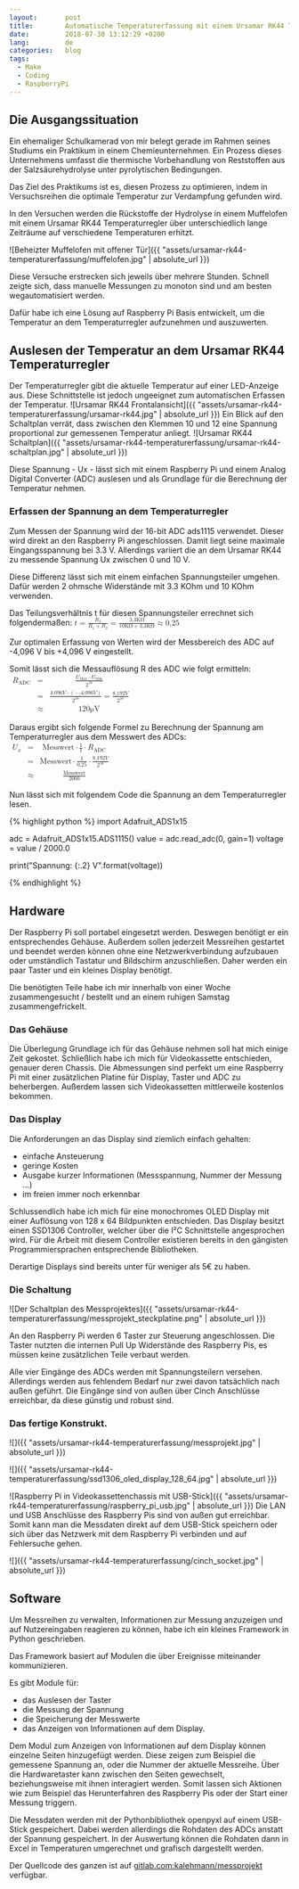 ```yaml
---
layout:       post
title:        Automatische Temperaturerfassung mit einem Ursamar RK44 Temperaturregler
date:         2018-07-30 13:12:29 +0200
lang:         de
categories:   blog
tags:
  - Make
  - Coding
  - RaspberryPi
---
```


## Die Ausgangssituation

Ein ehemaliger Schulkamerad von mir belegt gerade im Rahmen seines
Studiums ein Praktikum in einem Chemieunternehmen.
Ein Prozess dieses Unternehmens umfasst die thermische Vorbehandlung von
Reststoffen aus der Salzsäurehydrolyse unter pyrolytischen Bedingungen.

Das Ziel des Praktikums ist es, diesen Prozess zu optimieren, indem in
Versuchsreihen die optimale Temperatur zur Verdampfung gefunden wird.

In den Versuchen werden die Rückstoffe der Hydrolyse in einem Muffelofen
mit einem Ursamar RK44 Temperaturregler über unterschiedlich lange Zeiträume
auf verschiedene Temperaturen erhitzt.

![Beheizter Muffelofen mit offener Tür]({{ "assets/ursamar-rk44-temperaturerfassung/muffelofen.jpg" | absolute_url }})

Diese Versuche erstrecken sich jeweils über mehrere Stunden. Schnell zeigte
sich, dass manuelle Messungen zu monoton sind und am besten wegautomatisiert
werden.

Dafür habe ich eine Lösung auf Raspberry Pi Basis entwickelt, um die Temperatur
an dem Temperaturregler aufzunehmen und auszuwerten.

## Auslesen der Temperatur an dem Ursamar RK44 Temperaturregler

Der Temperaturregler gibt die aktuelle Temperatur auf einer LED-Anzeige aus.
Diese Schnittstelle ist jedoch ungeeignet zum automatischen Erfassen der
Temperatur.
![Ursamar RK44 Frontalansicht]({{ "assets/ursamar-rk44-temperaturerfassung/ursamar-rk44.jpg" | absolute_url }})
Ein Blick auf den Schaltplan verrät, dass zwischen den Klemmen 10 und 12 eine
Spannung proportional zur gemessenen Temperatur anliegt.
![Ursamar RK44 Schaltplan]({{ "assets/ursamar-rk44-temperaturerfassung/ursamar-rk44-schaltplan.jpg" | absolute_url }})

Diese Spannung - Ux - lässt sich mit einem Raspberry Pi und einem Analog
Digital Converter (ADC) auslesen und als Grundlage für die Berechnung der
Temperatur nehmen.


### Erfassen der Spannung an dem Temperaturregler

Zum Messen der Spannung wird der 16-bit ADC ads1115 verwendet. Dieser wird
direkt an den Raspberry Pi angeschlossen. Damit liegt seine maximale
Eingangsspannung bei 3.3 V. Allerdings variiert die an dem Ursamar RK44 zu
messende Spannung Ux zwischen 0 und 10 V.

Diese Differenz lässt sich mit einem einfachen Spannungsteiler umgehen. Dafür
werden 2 ohmsche Widerstände mit 3.3 KOhm und 10 KOhm verwenden.

Das Teilungsverhältnis t für diesen Spannungsteiler errechnet sich
folgendermaßen:
<math>
  <mrow>
    <mi>t</mi>
    <mo>=</mo>
    <mfrac>
      <msub>
        <mi>R</mi>
        <mn>2</mn>
      </msub>
      <mrow>
        <msub>
          <mi>R</mi>
          <mn>1</mn>
        </msub>
        <mo>+</mo>
        <msub>
          <mi>R</mi>
          <mn>2</mn>
        </msub>
      </mrow>
    </mfrac>
    <mo>=</mo>
    <mfrac>
      <mrow>
        <mn>3,3</mn>
        <mi>KΩ</mi>
      </mrow>
      <mrow>
        <mrow>
          <mn>10</mn>
          <mi>KΩ</mi>
        </mrow>
        <mo>+</mo>
        <mrow>
          <mn>3,3</mn>
          <mi>KΩ</mi>
        </mrow>
      </mrow>
    </mfrac>
    <mo>≈</mo>
    <mn>0,25</mn>
  </mrow>
</math>

Zur optimalen Erfassung von Werten wird der Messbereich des ADC auf -4,096 V bis
+4,096 V eingestellt.

Somit lässt sich die Messauflösung R des ADC wie folgt ermitteln:
<math>
  <mtable>
    <mtr>
      <mtd>
        <msub>
          <mi>R</mi>
          <mi>ADC</mi>
        </msub>
      </mtd>
      <mtd>
        <mo>=</mo>
      </mtd>
      <mtd>
        <mfrac>
          <mrow>
            <msub>
              <mi>U</mi>
              <mi>Max</mi>
            </msub>
            <mo>-</mo>
            <msub>
              <mi>U</mi>
              <mi>Min</mi>
            </msub>
          </mrow>
          <msup>
            <mn>2</mn>
            <mn>16</mn>
          </msup>
        </mfrac>
      </mtd>
    </mtr>
    <mtr>
      <mtd></mtd>
      <mtd>
        <mo>=</mo>
      </mtd>
      <mtd>
        <mfrac>
          <mrow>
            <mn>4,096</mn>
            <mi>V</mi>
            <mo>-</mo>
            <mo>(</mo>
            <mo>-</mo>
            <mn>-4,096</mn>
            <mi>V</mi>
            <mo>)</mo>
          </mrow>
          <msup>
            <mn>2</mn>
            <mn>16</mn>
          </msup>
        </mfrac>
        <mo>=</mo>
        <mfrac>
          <mrow>
            <mn>8,192</mn>
            <mi>V</mi>
          </mrow>
          <msup>
            <mn>2</mn>
            <mn>16</mn>
          </msup>
        </mfrac>
      </mtd>
    </mtr>
    <mtr>
      <mtd></mtd>
      <mtd>
        <mo>≈</mo>
      </mtd>
      <mtd>
        <mrow>
          <mn>120</mn>
          <mi>μV</mi>
        </mrow>
      </mtd>
    </mtr>
  </mtable>
</math>

Daraus ergibt sich folgende Formel zu Berechnung der Spannung am
Temperaturregler aus dem Messwert des ADCs:
<math>
  <mtable>
    <mtr>
      <mtd>
        <msub>
          <mi>U</mi>
          <mi>x</mi>
        </msub>
      </mtd>
      <mtd>
        <mo>=</mo>
      </mtd>
      <mtd>
        <mrow>
          <mi>Messwert</mi>
          <mo>⋅</mo>
          <mfrac>
            <mn>1</mn>
            <mi>t</mi>
          </mfrac>
          <mo>⋅</mo>
          <msub>
            <mi>R</mi>
            <mi>ADC</mi>
          </msub>
        </mrow>
      </mtd>
    </mtr>
    <mtr>
      <mtd></mtd>
      <mtd>
        <mo>=</mo>
      </mtd>
      <mtd>
        <mrow>
          <mi>Messwert</mi>
          <mo>⋅</mo>
          <mfrac>
            <mn>1</mn>
            <mn>0,25</mn>
          </mfrac>
          <mo>⋅</mo>
          <mfrac>
            <mrow>
              <mn>8,192</mn>
              <mi>V</mi>
            </mrow>
            <msup>
              <mn>2</mn>
              <mn>16</mn>
            </msup>
          </mfrac>
        </mrow>
      </mtd>
    </mtr>
    <mtr>
      <mtd></mtd>
      <mtd>
        <mo>≈</mo>
      </mtd>
      <mtd>
        <mfrac>
          <mi>Messwert</mi>
          <mn>2000</mn>
        </mfrac>
      </mtd>
    </mtr>
  </mtable>
</math>

Nun lässt sich mit folgendem Code die Spannung an dem Temperaturregler lesen.

{% highlight python %}
import Adafruit_ADS1x15

adc = Adafruit_ADS1x15.ADS1115()
value = adc.read_adc(0, gain=1)
voltage = value / 2000.0

print("Spannung: {:.2} V".format(voltage))

{% endhighlight %}

## Hardware

Der Raspberry Pi soll portabel eingesetzt werden. Deswegen benötigt er ein
entsprechendes Gehäuse.
Außerdem sollen jederzeit Messreihen gestartet und beendet werden können
ohne eine Netzwerkverbindung aufzubauen oder umständlich Tastatur und
Bildschirm anzuschließen. Daher werden ein paar Taster und ein kleines
Display benötigt.

Die benötigten Teile habe ich mir innerhalb von einer Woche zusammengesucht /
bestellt und an einem ruhigen Samstag zusammengefrickelt.

### Das Gehäuse

Die Überlegung Grundlage ich für das Gehäuse nehmen soll hat mich einige
Zeit gekostet. Schließlich habe ich mich für Videokassette entschieden, genauer
deren Chassis.
Die Abmessungen sind perfekt um eine Raspberry Pi mit einer zusätzlichen Platine
für Display, Taster und ADC zu beherbergen. Außerdem lassen sich Videokassetten
mittlerweile kostenlos bekommen.  

### Das Display

Die Anforderungen an das Display sind ziemlich einfach gehalten:
- einfache Ansteuerung
- geringe Kosten
- Ausgabe kurzer Informationen (Messspannung, Nummer der Messung ...)
- im freien immer noch erkennbar

Schlussendlich habe ich mich für eine monochromes OLED Display mit einer
Auflösung von 128 x 64 Bildpunkten entschieden. Das Display besitzt einen
SSD1306 Controller, welcher über die I²C Schnittstelle angesprochen wird.
Für die Arbeit mit diesem Controller existieren bereits in den gängisten
Programmiersprachen entsprechende Bibliotheken.

Derartige Displays sind bereits unter für weniger als 5€ zu haben.

### Die Schaltung

![Der Schaltplan des Messprojektes]({{ "assets/ursamar-rk44-temperaturerfassung/messprojekt_steckplatine.png" | absolute_url }})

An den Raspberry Pi werden 6 Taster zur Steuerung angeschlossen. Die Taster
nutzten die internen Pull Up Widerstände des Raspberry Pis, es müssen keine
zusätzlichen Teile verbaut werden.

Alle vier Eingänge des ADCs werden mit Spannungsteilern versehen. Allerdings
werden aus fehlendem Bedarf nur zwei davon tatsächlich nach außen geführt.
Die Eingänge sind von außen über Cinch Anschlüsse erreichbar, da diese günstig
und robust sind.

### Das fertige Konstrukt.

![]({{ "assets/ursamar-rk44-temperaturerfassung/messprojekt.jpg" | absolute_url }})

![]({{ "assets/ursamar-rk44-temperaturerfassung/ssd1306_oled_display_128_64.jpg" | absolute_url }})

![Raspberry Pi in Videokassettenchassis mit USB-Stick]({{ "assets/ursamar-rk44-temperaturerfassung/raspberry_pi_usb.jpg" | absolute_url }})
Die LAN und USB Anschlüsse des Raspberry Pis sind von außen gut erreichbar.
Somit kann man die Messdaten direkt auf dem USB-Stick speichern oder sich über
das Netzwerk mit dem Raspberry Pi verbinden und auf Fehlersuche gehen.

![]({{ "assets/ursamar-rk44-temperaturerfassung/cinch_socket.jpg" | absolute_url }})

## Software

Um Messreihen zu verwalten, Informationen zur Messung anzuzeigen und auf
Nutzereingaben reagieren zu können, habe ich ein kleines Framework in Python
geschrieben.

Das Framework basiert auf Modulen die über Ereignisse miteinander kommunizieren.

Es gibt Module für:
- das Auslesen der Taster
- die Messung der Spannung
- die Speicherung der Messwerte
- das Anzeigen von Informationen auf dem Display.

Dem Modul zum Anzeigen von Informationen auf dem Display können einzelne Seiten
hinzugefügt werden.
Diese zeigen zum Beispiel die gemessene Spannung an, oder die Nummer der
aktuelle Messreihe.
Über die Hardwaretaster kann zwischen den Seiten gewechselt, beziehungsweise mit
ihnen interagiert werden. Somit lassen sich Aktionen wie zum Beispiel das
Herunterfahren des Raspberry Pis oder der Start einer Messung triggern.

Die Messdaten werden mit der Pythonbibliothek openpyxl auf einem USB-Stick
gespeichert.
Dabei werden allerdings die Rohdaten des ADCs anstatt der Spannung gespeichert.
In der Auswertung können die Rohdaten dann in Excel in Temperaturen umgerechnet
und grafisch dargestellt werden.

Der Quellcode des ganzen ist auf [gitlab.com:kalehmann/messprojekt](https://gitlab.com/kalehmann/messprojekt)
verfügbar.
